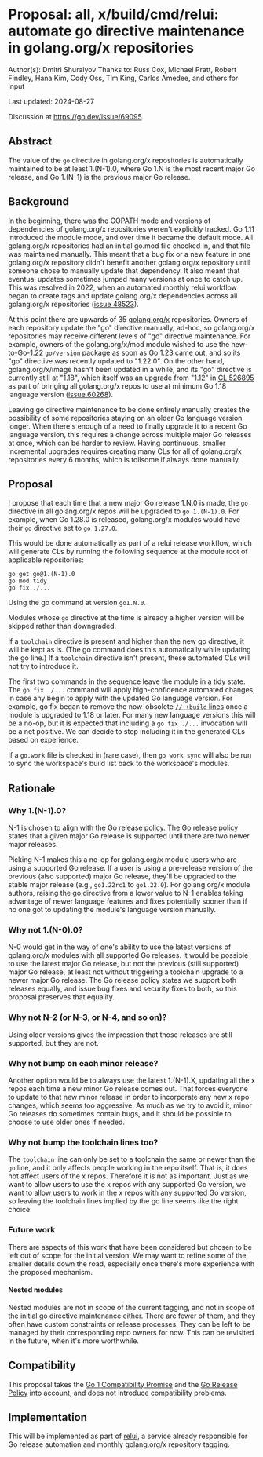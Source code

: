 # Proposal: all, x/build/cmd/relui: automate go directive maintenance in golang.org/x repositories

Author(s): Dmitri Shuralyov
Thanks to: Russ Cox, Michael Pratt, Robert Findley, Hana Kim, Cody Oss, Tim King, Carlos Amedee, and others for input

Last updated: 2024-08-27

Discussion at https://go.dev/issue/69095.

## Abstract

The value of the `go` directive in golang.org/x repositories
is automatically maintained
to be at least 1.(N-1).0,
where Go 1.N is the most recent major Go release,
and Go 1.(N-1) is the previous major Go release.

## Background

In the beginning, there was the GOPATH mode and versions of dependencies
of golang.org/x repositories weren't explicitly tracked.
Go 1.11 introduced the module mode, and over time it became the default mode.
All golang.org/x repositories had an initial go.mod file checked in, and
that file was maintained manually.
This meant that a bug fix or a new feature in one golang.org/x repository
didn't benefit another golang.org/x repository until someone chose to manually
update that dependency.
It also meant that eventual updates sometimes jumped many versions at once
to catch up.
This was resolved in 2022, when an automated monthly relui workflow began to
create tags and update golang.org/x dependencies across all golang.org/x
repositories ([issue 48523](https://go.dev/issue/48523)).

At this point there are upwards of 35 [golang.org/x](https://golang.org/x)
repositories.
Owners of each repository update the "go" directive manually, ad-hoc,
so golang.org/x repositories may receive different levels of "go" directive
maintenance.
For example, owners of the golang.org/x/mod module wished to use the
new-to-Go-1.22 `go/version` package as soon as Go 1.23 came out, and
so its "go" directive was recently updated to "1.22.0".
On the other hand, golang.org/x/image hasn't been updated in a while, and
its "go" directive is currently still at "1.18",
which itself was an upgrade from "1.12" in [CL 526895](https://go.dev/cl/526895)
as part of bringing all golang.org/x repos to use at minimum Go 1.18 language
version ([issue 60268](https://go.dev/issue/48523)).

Leaving go directive maintenance to be done entirely manually creates the
possibility of some repositories staying on an older Go language version longer.
When there's enough of a need to finally upgrade it to a recent Go language
version, this requires a change across multiple major Go releases at once,
which can be harder to review.
Having continuous, smaller incremental upgrades requires creating many CLs for
all of golang.org/x repositories every 6 months, which is toilsome if always
done manually.

## Proposal

I propose that each time that a new major Go release 1.N.0 is made,
the `go` directive in all golang.org/x repos will be upgraded to `go 1.(N-1).0`.
For example,
when Go 1.28.0 is released,
golang.org/x modules would have their `go` directive set to `go 1.27.0`.

This would be done automatically as part of a relui release workflow,
which will generate CLs by running the following sequence at the module root
of applicable repositories:

```
go get go@1.(N-1).0
go mod tidy
go fix ./...
```

Using the go command at version `go1.N.0`.

Modules whose `go` directive at the time is already a higher version will be
skipped rather than downgraded.

If a `toolchain` directive is present and higher than the new go directive,
it will be kept as is.
(The go command does this automatically while updating the go line.)
If a `toolchain` directive isn't present,
these automated CLs will not try to introduce it.

The first two commands in the sequence leave the module in a tidy state.
The `go fix ./...` command will apply high-confidence automated changes,
in case any begin to apply with the updated Go language version.
For example, go fix began to remove the now-obsolete
[`// +build` lines](https://go.dev/doc/go1.18#go-build-lines) once a module
is upgraded to 1.18 or later.
For many new language versions this will be a no-op, but it is expected
that including a `go fix ./...` invocation will be a net positive.
We can decide to stop including it in the generated CLs based on experience.

If a `go.work` file is checked in (rare case), then `go work sync` will also
be run to sync the workspace's build list back to the workspace's modules.

## Rationale

### Why 1.(N-1).0?

N-1 is chosen to align with the
[Go release policy](https://go.dev/doc/devel/release#policy).
The Go release policy states that a given major Go release is supported
until there are two newer major releases.

Picking N-1 makes this a no-op for golang.org/x module users who are using
a supported Go release. If a user is using a pre-release version of the
previous (also supported) major Go release, they'll be upgraded to
the stable major release (e.g., `go1.22rc1` to `go1.22.0`).
For golang.org/x module authors, raising the go directive from a lower value
to N-1 enables taking advantage of newer language features and fixes potentially
sooner than if no one got to updating the module's language version manually.

### Why not 1.(N-0).0?

N-0 would get in the way of one's ability to use the latest versions of
golang.org/x modules with all supported Go releases.
It would be possible to use the latest major Go release,
but not the previous (still supported) major Go release,
at least not without triggering a toolchain upgrade to a newer major Go release.
The Go release policy states we support both releases equally,
and issue bug fixes and security fixes to both,
so this proposal preserves that equality.

### Why not N-2 (or N-3, or N-4, and so on)?

Using older versions gives the impression that those releases
are still supported,
but they are not.

### Why not bump on each minor release?

Another option would be to always use the latest 1.(N-1).X,
updating all the x repos each time a new minor Go release comes out.
That forces everyone to update to that new minor release
in order to incorporate any new x repo changes,
which seems too aggressive.
As much as we try to avoid it, minor Go releases do sometimes contain bugs,
and it should be possible to choose to use older ones if needed.

### Why not bump the toolchain lines too?

The `toolchain` line can only be set to a toolchain the same or newer than
the `go` line, and it only affects people working in the repo itself.
That is, it does not affect users of the x repos.
Therefore it is not as important.
Just as we want to allow users to use the x repos with any supported Go version,
we want to allow users to work in the x repos with any supported Go version, so
leaving the toolchain lines implied by the go line seems like the right choice.

### Future work

There are aspects of this work that have been considered but chosen to be left
out of scope for the initial version.
We may want to refine some of the smaller details down the road,
especially once there's more experience with the proposed mechanism.

#### Nested modules

Nested modules are not in scope of the current tagging,
and not in scope of the initial go directive maintenance either.
There are fewer of them, and they often have custom constraints
or release processes.
They can be left to be managed by their corresponding repo owners for now.
This can be revisited in the future, when it's more worthwhile.

## Compatibility

This proposal takes the [Go 1 Compatibility Promise](https://go.dev/doc/go1compat)
and the [Go Release Policy](https://go.dev/doc/devel/release#policy) into account,
and does not introduce compatibility problems.

## Implementation

This will be implemented as part of [relui](https://golang.org/x/build/cmd/relui),
a service already responsible for Go release automation and
monthly golang.org/x repository tagging.
